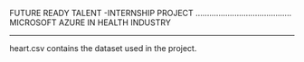 FUTURE READY TALENT -INTERNSHIP PROJECT
..........................................
MICROSOFT AZURE IN HEALTH INDUSTRY

-----------------------------------------
heart.csv contains the dataset used in the project.
